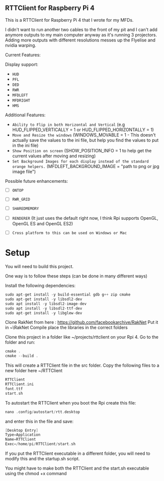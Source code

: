 RTTClient for Raspberry Pi 4
----

This is a RTTClient for Raspberry Pi 4 that I wrote for my MFDs.

I didn't want to run another two cables to the front of my pit and I can't add anymore outputs to my main computer anyway as it's running 3 projectors. Adding more outputs with different resolutions messes up the Flyelise and nvidia warping.

Current Features:

Display support:
  * `HUD`
  * `PFL`
  * `DED`
  * `RWR`
  * `MFDLEFT`
  * `MFDRIGHT`
  * `HMS`
  
Additional Features:
  * `Ability to Flip in both Horizontal and Vertical` (e.g HUD_FLIPPED_VERTICALLY = 1 or HUD_FLIPPED_HORIZONTALLY = 1)
  * `Move and Resize the windows` (WINDOWS_MOVABLE = 1 - This doesn't actually save the values to the ini file, but help you find the values to put in the ini file)
  * `Show Position on screen` (SHOW_POSITION_INFO = 1 to help get the current values after moving and resizing)
  * `Set Background Images for each display instead of the standard orange helpers.` (MFDLEFT_BACKGROUND_IMAGE = "path to png or jpg image file") 
  
Possible future enhancements:
  * [ ] `ONTOP`
  * [ ] `RWR_GRID`
  * [ ] `SHAREDMEMORY`
  * [ ] `RENDERER` (It just uses the default right now, I think Rpi supports OpenGL, OpenGL ES and OpenGL ES2)
  * [ ] `Cross platform to this can be used on Windows or Mac`
  
 
# Setup
You will need to build this project.

One way is to follow these steps (can be done in many different ways)

Install the following dependencies:
```c
sudo apt-get install -y build-essential gdb g++ zip cmake
sudo apt-get install -y libsdl2-dev
sudo apt install -y libsdl2-image-dev
sudo apt install -y libsdl2-ttf-dev
sudo apt-get install -y libglew-dev
```

Clone RakNet from here : https://github.com/facebookarchive/RakNet
Put it in ~\RakNet
Compile place the libraries in the correct folders

Clone this project in a folder like ~/projects/rttclient on your Rpi 4.
Go to the folder and run:
```c
cmake .
cmake --build .
```

This will create a RTTClient file in the src folder.
Copy the following files to a new folder here ~/RTTClient
```c
RTTClient
RTTClient.ini
font.ttf
start.sh
```

To autostart the RTTClient when you boot the Rpi create this file:
```c
nano .config/autostart/rtt.desktop
```
and enter this in the file and save:
```c
[Desktop Entry]
Type=Application
Name=RTTClient
Exec=/home/pi/RTTClient/start.sh
```
If you put the RTTClient executable in a different folder, you will need to modify this and the startup.sh script.

You might have to make both the RTTClient and the start.sh executable using the chmod +x command
